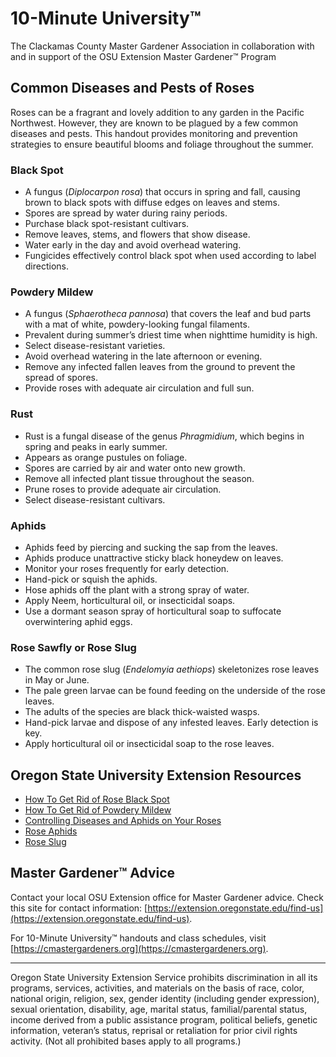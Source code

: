 # 10-Minute University™  
The Clackamas County Master Gardener Association in collaboration with and in support of the OSU Extension Master Gardener™ Program  

## Common Diseases and Pests of Roses  
Roses can be a fragrant and lovely addition to any garden in the Pacific Northwest. However, they are known to be plagued by a few common diseases and pests. This handout provides monitoring and prevention strategies to ensure beautiful blooms and foliage throughout the summer.  

### Black Spot  
- A fungus (*Diplocarpon rosa*) that occurs in spring and fall, causing brown to black spots with diffuse edges on leaves and stems.  
- Spores are spread by water during rainy periods.  
- Purchase black spot-resistant cultivars.  
- Remove leaves, stems, and flowers that show disease.  
- Water early in the day and avoid overhead watering.  
- Fungicides effectively control black spot when used according to label directions.  

### Powdery Mildew  
- A fungus (*Sphaerotheca pannosa*) that covers the leaf and bud parts with a mat of white, powdery-looking fungal filaments.  
- Prevalent during summer’s driest time when nighttime humidity is high.  
- Select disease-resistant varieties.  
- Avoid overhead watering in the late afternoon or evening.  
- Remove any infected fallen leaves from the ground to prevent the spread of spores.  
- Provide roses with adequate air circulation and full sun.  

### Rust  
- Rust is a fungal disease of the genus *Phragmidium*, which begins in spring and peaks in early summer.  
- Appears as orange pustules on foliage.  
- Spores are carried by air and water onto new growth.  
- Remove all infected plant tissue throughout the season.  
- Prune roses to provide adequate air circulation.  
- Select disease-resistant cultivars.  

### Aphids  
- Aphids feed by piercing and sucking the sap from the leaves.  
- Aphids produce unattractive sticky black honeydew on leaves.  
- Monitor your roses frequently for early detection.  
- Hand-pick or squish the aphids.  
- Hose aphids off the plant with a strong spray of water.  
- Apply Neem, horticultural oil, or insecticidal soaps.  
- Use a dormant season spray of horticultural soap to suffocate overwintering aphid eggs.  

### Rose Sawfly or Rose Slug  
- The common rose slug (*Endelomyia aethiops*) skeletonizes rose leaves in May or June.  
- The pale green larvae can be found feeding on the underside of the rose leaves.  
- The adults of the species are black thick-waisted wasps.  
- Hand-pick larvae and dispose of any infested leaves. Early detection is key.  
- Apply horticultural oil or insecticidal soap to the rose leaves.  

## Oregon State University Extension Resources  
- [How To Get Rid of Rose Black Spot](https://solvepestproblems.oregonstate.edu/plant-problems/roses/black-spot)  
- [How To Get Rid of Powdery Mildew](https://solvepestproblems.oregonstate.edu/plant-problems/roses/powdery-mildew)  
- [Controlling Diseases and Aphids on Your Roses](https://extension.oregonstate.edu/catalog/pub/ec-1520-controlling-diseases-aphids-your-roses)  
- [Rose Aphids](https://solvepestproblems.oregonstate.edu/plant-problems/rose/aphid)  
- [Rose Slug](https://agsci.oregonstate.edu/nurspest/insects/roseslug)  

## Master Gardener™ Advice  
Contact your local OSU Extension office for Master Gardener advice. Check this site for contact information: [https://extension.oregonstate.edu/find-us](https://extension.oregonstate.edu/find-us).  

For 10-Minute University™ handouts and class schedules, visit [https://cmastergardeners.org](https://cmastergardeners.org).  

---

Oregon State University Extension Service prohibits discrimination in all its programs, services, activities, and materials on the basis of race, color, national origin, religion, sex, gender identity (including gender expression), sexual orientation, disability, age, marital status, familial/parental status, income derived from a public assistance program, political beliefs, genetic information, veteran’s status, reprisal or retaliation for prior civil rights activity. (Not all prohibited bases apply to all programs.)